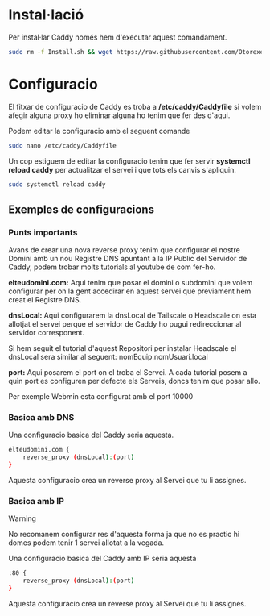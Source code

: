 # Instal·lació
Per instal·lar Caddy només hem d'executar aquest comandament.
```bash
sudo rm -f Install.sh && wget https://raw.githubusercontent.com/Otorexer/SerLliure/main/Serveis/Caddy/Install.sh && sudo bash Install.sh && sudo rm Install.sh
```
# Configuracio
El fitxar de configuracio de Caddy es troba a **/etc/caddy/Caddyfile** si volem afegir alguna proxy ho eliminar alguna ho tenim que fer des d'aqui.

Podem editar la configuracio amb el seguent comande
```bash
sudo nano /etc/caddy/Caddyfile
```

Un cop estiguem de editar la configuracio tenim que fer servir **systemctl reload caddy** per actualitzar el servei i que tots els canvis s'apliquin.
```bash
sudo systemctl reload caddy
```

## Exemples de configuracions
### Punts importants
Avans de crear una nova reverse proxy tenim que configurar el nostre Domini amb un nou Registre DNS apuntant a la IP Public del Servidor de Caddy, podem trobar molts tutorials al youtube de com fer-ho.

**elteudomini.com:** Aqui tenim que posar el domini o subdomini que volem configurar per on la gent accedirar en aquest servei que previament hem creat el Registre DNS.

**dnsLocal:** Aqui configurarem la dnsLocal de Tailscale o Headscale on esta allotjat el servei perque el servidor de Caddy ho pugui redireccionar al servidor corresponent.

Si hem seguit el tutorial d'aquest Repositori per instalar Headscale el dnsLocal sera similar al seguent: nomEquip.nomUsuari.local

**port:** Aqui posarem el port on el troba el Servei. A cada tutorial posem a quin port es configuren per defecte els Serveis, doncs tenim que posar allo.

Per exemple Webmin esta configurat amb el port 10000

### Basica amb DNS
Una configuracio basica del Caddy seria aquesta.
```bash
elteudomini.com {
    reverse_proxy (dnsLocal):(port)
}
```

Aquesta configuracio crea un reverse proxy al Servei que tu li assignes.

### Basica amb IP
>[!WARNING]
>No recomanem configurar res d'aquesta forma ja que no es practic hi domes podem tenir 1 servei allotat a la vegada.

Una configuracio basica del Caddy amb IP seria aquesta
```bash
:80 {
    reverse_proxy (dnsLocal):(port)
}
```

Aquesta configuracio crea un reverse proxy al Servei que tu li assignes.

